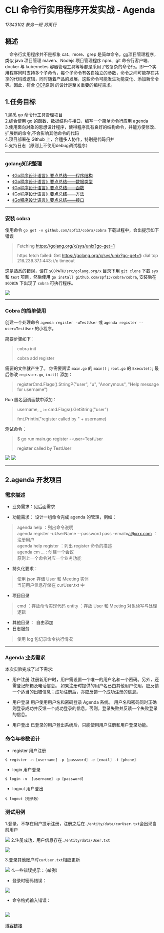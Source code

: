 # CLI 命令行实用程序开发实战 - Agenda
*17343102 教务一班 苏禹行*

## 概述
 命令行实用程序并不是都象 cat、more、grep 是简单命令。[go](https://go-zh.org/cmd/go/)项目管理程序，类似 java 项目管理 maven、Nodejs 项目管理程序 npm、git 命令行客户端、 docker 与 kubernetes 容器管理工具等等都是采用了较复杂的命令行。即一个实用程序同时支持多个子命令，每个子命令有各自独立的参数，命令之间可能存在共享的代码或逻辑，同时随着产品的发展，这些命令可能发生功能变化、添加新命令等。因此，符合 [OCP](https://en.wikipedia.org/wiki/Open/closed_principle)原则 的设计是至关重要的编程需求。
  
## 1.任务目标

1.熟悉 go 命令行工具管理项目  
2.综合使用 go 的函数、数据结构与接口，编写一个简单命令行应用 agenda  
3.使用面向对象的思想设计程序，使得程序具有良好的结构命令，并能方便修改、扩展新的命令,不会影响其他命令的代码  
4.项目部署在 Github 上，合适多人协作，特别是代码归并  
5.支持日志（原则上不使用debug调试程序）  

---
### golang知识整理

- [《Go程序设计语言》要点总结——程序结构](http://time-track.cn/gopl-notes-program-structure.html)
- [《Go程序设计语言》要点总结——数据类型](http://time-track.cn/gopl-notes-types.html)
- [《Go程序设计语言》要点总结——函数](http://time-track.cn/gopl-notes-function.html)
- [《Go程序设计语言》要点总结——方法](http://time-track.cn/gopl-notes-function.html)
- [《Go程序设计语言》要点总结——接口](http://time-track.cn/gopl-notes-interface.html)


---

### 安装 cobra

使用命令 `go get -v github.com/spf13/cobra/cobra` 下载过程中，会出提示如下错误
>Fetching https://golang.org/x/sys/unix?go-get=1
>
>https fetch failed: Get https://golang.org/x/sys/unix?go-get=1: dial tcp 216.239.37.1:443: i/o timeout

这是熟悉的错误，请在 `$GOPATH/src/golang.org/x` 目录下用 `git clone` 下载 `sys` 和 `text` 项目，然后使用 `go install github.com/spf13/cobra/cobra`, 安装后在 `$GOBIN` 下出现了 `cobra` 可执行程序。

![](./img/install_cobra.png)

---

### Cobra 的简单使用

创建一个处理命令 `agenda register -uTestUser` 或 `agenda register --user=TestUser` 的小程序。

简要步骤如下：
>cobra init
>
>cobra add register

需要的文件就产生了。 你需要阅读 `main.go` 的 `main()` ; `root.go` 的 `Execute()`; 最后修改 `register.go`, `init()` 添加：

>registerCmd.Flags().StringP("user", "u", "Anonymous", "Help message for username")

Run 匿名回调函数中添加：

>username, _ := cmd.Flags().GetString("user")
>
>fmt.Println("register called by " + username)

测试命令：
>$ go run main.go register --user=TestUser
>
>register called by TestUser

![](./img/register.png)
![](./img/register2.png)

---
## 2.agenda 开发项目
### 需求描述

- 业务需求：见后面需求

- 功能需求： 设计一组命令完成 agenda 的管理，例如：
>agenda help ：列出命令说明  
>agenda register -uUserName --password pass -email=a@xxx.com ：注册用户  
>agenda help register ：列出 register 命令的描述  
>agenda cm ... : 创建一个会议  
>原则上一个命令对应一个业务功能

- 持久化要求：
>使用 json 存储 User 和 Meeting 实体  
>当前用户信息存储在 curUser.txt 中


- 项目目录
>cmd ：存放命令实现代码
>entity ：存放 User 和 Meeting 对象读写与处理逻辑

- 其他目录 ： 自由添加
- 日志服务
>使用 log 包记录命令执行情况

---

### Agenda 业务需求
本次实验完成了以下需求:
- 用户注册
注册新用户时，用户需设置一个唯一的用户名和一个密码。另外，还需登记邮箱及电话信息。
如果注册时提供的用户名已由其他用户使用，应反馈一个适当的出错信息；成功注册后，亦应反馈一个成功注册的信息。

- 用户登录
用户使用用户名和密码登录 Agenda 系统。
用户名和密码同时正确则登录成功并反馈一个成功登录的信息。否则，登录失败并反馈一个失败登录的信息。

- 用户登出
已登录的用户登出系统后，只能使用用户注册和用户登录功能。





### 命令与参数设计
- register 用户注册
```
$ register -n [username] -p [password] -e [email] -t [phone]
```
- login 用户登录
```
$ login -n  [username] -p [password]
```
-  logout 用户登出
```
$ logout（无参数）
```


### 测试用例

1.登录，不存在用户提示注册，注册之后在`./entity/data/curUser.txt`会出现当前用户

![](./img/login.png)
2.注册成功，用户信息存在`./entity/data/User.txt`


![](./img/user.png)

3.登录其他账户时`curUser.txt`相应更新

![](./img/user2.png)
4.一些错误提示：（举例）

- 登录时密码错误：

![](./img/passwordwrong.png)

- 命令格式输入错误：

![](./img/error.png)
---

[博客链接](https://blog.csdn.net/Passenger317_/article/details/102780776)

